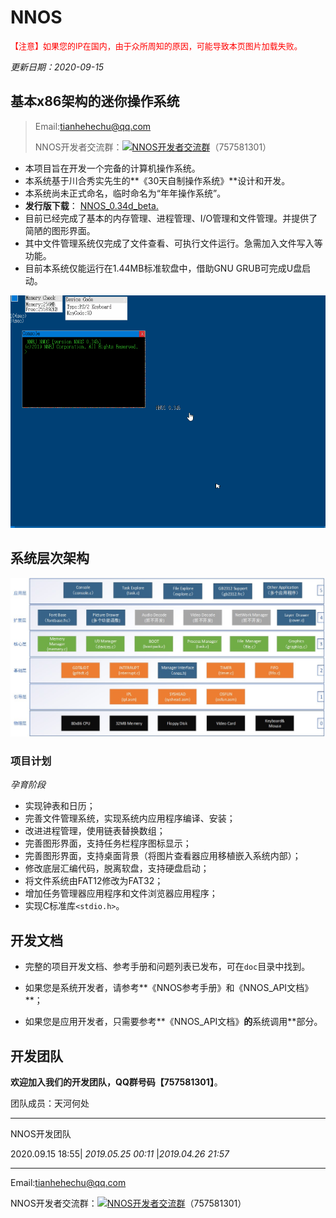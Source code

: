 # NNOS

<font size=2 color=red>【注意】如果您的IP在国内，由于众所周知的原因，可能导致本页图片加载失败。</font>     

*更新日期：2020-09-15*

## 基本x86架构的迷你操作系统

> Email:tianhehechu@qq.com  
>
> <span id="NNOS开发者交流群">NNOS开发者交流群：<a target="_blank" href="//shang.qq.com/wpa/qunwpa?idkey=a0e8dd73153e233040a0cb4ea45172596f6e2237a629aa174741de79a631a456"><img border="0" src="//pub.idqqimg.com/wpa/images/group.png" alt="NNOS开发者交流群" title="NNOS开发者交流群"></a></span>（757581301）

- 本项目旨在开发一个完备的计算机操作系统。 
- 本系统基于川合秀实先生的**《30天自制操作系统》**设计和开发。
- 本系统尚未正式命名，临时命名为“年年操作系统”。  
- **发行版下载**： [NNOS_0.34d_beta.](https://raw.githubusercontent.com/nnrj/nnos/master/beta/NNOS_0.34d_beta.zip) 
- 目前已经完成了基本的内存管理、进程管理、I/O管理和文件管理。并提供了简陋的图形界面。 
- 其中文件管理系统仅完成了文件查看、可执行文件运行。急需加入文件写入等功能。 
- 目前本系统仅能运行在1.44MB标准软盘中，借助GNU GRUB可完成U盘启动。

 ![Image text](https://github.com/nnrj/nnos/blob/master/doc/img/NNOS_0.34b.gif) 

## 系统层次架构

![Image text](https://github.com/nnrj/nnos/blob/master/doc/img/NNOS_Framework.jpg)  

### 项目计划

*孕育阶段* 

- 实现钟表和日历；
- 完善文件管理系统，实现系统内应用程序编译、安装；
- 改进进程管理，使用链表替换数组；
- 完善图形界面，支持任务栏程序图标显示；
- 完善图形界面，支持桌面背景（将图片查看器应用移植嵌入系统内部）； 
- 修改底层汇编代码，脱离软盘，支持硬盘启动；
- 将文件系统由FAT12修改为FAT32；
- 增加任务管理器应用程序和文件浏览器应用程序；
- 实现C标准库`<stdio.h>`。

## 开发文档

- 完整的项目开发文档、参考手册和问题列表已发布，可在`doc`目录中找到。

- 如果您是系统开发者，请参考**《NNOS参考手册》和《NNOS_API文档》**；

- 如果您是应用开发者，只需要参考**《NNOS_API文档》**的**系统调用**部分。

## 开发团队

**欢迎加入我们的开发团队，QQ群号码【757581301】**。 

团队成员：天河何处

***

 NNOS开发团队

2020.09.15 18:55| *2019.05.25 00:11* |*2019.04.26 21:57*

***

Email:tianhehechu@qq.com  

<span id="NNOS开发者交流群">NNOS开发者交流群：<a target="_blank" href="//shang.qq.com/wpa/qunwpa?idkey=a0e8dd73153e233040a0cb4ea45172596f6e2237a629aa174741de79a631a456"><img border="0" src="//pub.idqqimg.com/wpa/images/group.png" alt="NNOS开发者交流群" title="NNOS开发者交流群"></a></span>（757581301）

